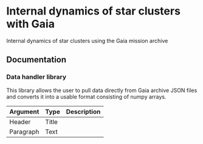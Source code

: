 
# Internal dynamics of star clusters with Gaia

Internal dynamics of star clusters using the Gaia mission archive

## Documentation

### Data handler library

This library allows the user to pull data directly from Gaia archive JSON files and converts it into a usable format consisting of numpy arrays.

| Argument    | Type        |Description  |
| ----------- | ----------- |-------------|
| Header      | Title       |             |
| Paragraph   | Text        |             |
